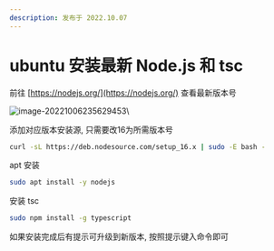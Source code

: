 ```yaml
---
description: 发布于 2022.10.07
---
```


# ubuntu 安装最新 Node.js 和 tsc

前往 [https://nodejs.org/](https://nodejs.org/) 查看最新版本号

![image-20221006235629453](http://nme-200t.oss-cn-hangzhou.aliyuncs.com/notes/2022-10-06-155630.png)\


添加对应版本安装源, 只需要改16为所需版本号

```bash
curl -sL https://deb.nodesource.com/setup_16.x | sudo -E bash -
```

apt 安装

```bash
sudo apt install -y nodejs
```

安装 tsc

```bash
sudo npm install -g typescript
```

如果安装完成后有提示可升级到新版本, 按照提示键入命令即可
